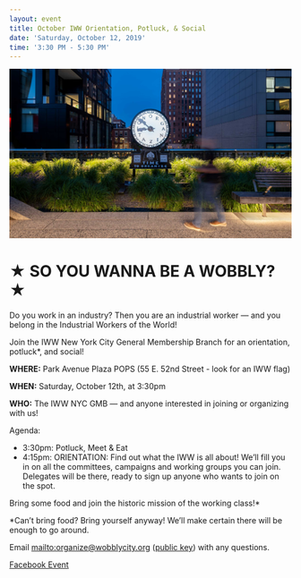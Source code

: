 ```yaml
---
layout: event
title: October IWW Orientation, Potluck, & Social
date: 'Saturday, October 12, 2019'
time: '3:30 PM - 5:30 PM'
---
```

![](/assets/uploads/silent-agitator-evening.jpg)

# ★ SO YOU WANNA BE A WOBBLY? ★

Do you work in an industry? Then you are an industrial worker — and you belong in the Industrial Workers of the World!

Join the IWW New York City General Membership Branch for an orientation, potluck*, and social!

**WHERE:** Park Avenue Plaza POPS (55 E. 52nd Street - look for an IWW flag)

**WHEN:** Saturday, October 12th, at 3:30pm

**WHO:** The IWW NYC GMB — and anyone interested in joining or organizing with us!

Agenda:

* 3:30pm: Potluck, Meet & Eat
* 4:15pm: ORIENTATION: Find out what the IWW is all about! We’ll fill you in on all the committees, campaigns and working groups you can join. Delegates will be there, ready to sign up anyone who wants to join on the spot.

Bring some food and join the historic mission of the working class!*

*Can’t bring food? Bring yourself anyway! We’ll make certain there will be enough to go around.

Email <mailto:organize@wobblycity.org> ([public key](/assets/keys/publickey.organize@wobblycity.org.asc)) with any questions.

[Facebook Event](https://www.facebook.com/events/2320081808320157/)
